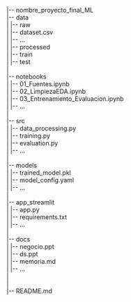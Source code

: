 |-- nombre_proyecto_final_ML  
    |-- data  
    |   |-- raw  
    |        |-- dataset.csv  
    |        |-- ...  
    |   |-- processed  
    |   |-- train  
    |   |-- test  
    |  
    |-- notebooks  
    |   |-- 01_Fuentes.ipynb  
    |   |-- 02_LimpiezaEDA.ipynb  
    |   |-- 03_Entrenamiento_Evaluacion.ipynb  
    |   |-- ...  
    |  
    |-- src  
    |   |-- data_processing.py  
    |   |-- training.py  
    |   |-- evaluation.py  
    |   |-- ...  
    |  
    |-- models  
    |   |-- trained_model.pkl  
    |   |-- model_config.yaml  
    |   |-- ...  
    |  
    |-- app_streamlit  
    |   |-- app.py  
    |   |-- requirements.txt  
    |   |-- ...  
    |  
    |-- docs  
    |   |-- negocio.ppt  
    |   |-- ds.ppt  
    |   |-- memoria.md  
    |   |-- ...  
    |  
    |  
    |-- README.md  